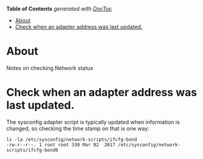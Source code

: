 <!-- START doctoc generated TOC please keep comment here to allow auto update -->
<!-- DON'T EDIT THIS SECTION, INSTEAD RE-RUN doctoc TO UPDATE -->
**Table of Contents**  *generated with [DocToc](https://github.com/thlorenz/doctoc)*

- [About](#about)
- [Check when an adapter address was last updated.](#check-when-an-adapter-address-was-last-updated)

<!-- END doctoc generated TOC please keep comment here to allow auto update -->

# About

Notes on checking Network status

# Check when an adapter address was last updated.

The sysconfig adapter script is typically updated when information is changed, so checking the time stamp on that is one way:

```
ls -la /etc/sysconfig/network-scripts/ifcfg-bond
-rw-r--r--. 1 root root 330 Mar 02  2017 /etc/sysconfig/network-scripts/ifcfg-bond0
```
